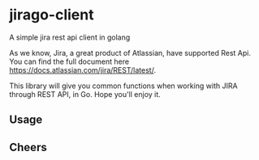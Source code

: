 # jirago-client
A simple jira rest api client in golang

As we know, Jira, a great product of Atlassian, have supported Rest Api. You can find the full document here https://docs.atlassian.com/jira/REST/latest/.

This library will give you common functions when working with JIRA through REST API, in Go. Hope you'll enjoy it.

## Usage


## Cheers

